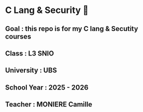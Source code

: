 # C Lang & Security 🔑
## Goal : this repo is for my C lang & Secutity courses
## Class : L3 SNIO 
## University : UBS
## School Year : 2025 - 2026
## Teacher : MONIERE Camille

